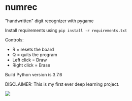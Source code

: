 # numrec
"handwritten" digit recognizer with pygame

Install requirements using ```pip install -r requirements.txt```

Controls:
  - R = resets the board
  - Q = quits the program
  - Left click = Draw
  - Right click = Erase
  
Build Python version is 3.7.6

DISCLAIMER: This is my first ever deep learning project.

![](https://github.com/mrmalac/images_for_readmes/blob/main/numrec/numrec.gif)
